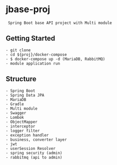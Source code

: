 # jbase-proj

```
 Spring Boot base API project with Multi module
```

## Getting Started

```
- git clone
- cd ${proj}/docker-compose
- $ docker-compose up -d (MariaDB, RabbitMQ)
- module application run
```


## Structure

```
- Spring Boot
- Spring Data JPA
- MariaDB
- Gradle
- Multi module
- Swagger
- Lombok
- ObjectMapper
- interceptor
- logger filter
- exception handler
- business, converter layer
- jwt
- userSession Resolver
- spring security (admin)
- rabbitmq (api to admin)
  
```









